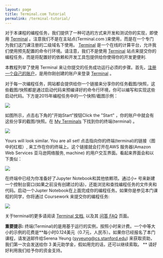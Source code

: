 ```yaml
---
layout: page
title: Terminal.com Tutorial
permalink: /terminal-tutorial/
---
```

对于本课程的编程任务，我们提供了一种可选的方式来开发和测试你的实现，即使用 [Terminal](https://www.stanfordterminalcloud.com) 。注意我们不是在主站点(Terminal.com )来使用，而是在一个专门为我们这门课注册的二级域名下使用。 [Terminal](https://www.stanfordterminalcloud.com)  是一个在线的计算平台，允许我们使用预先配置的命令行环境。请注意，我们不是使用 [Terminal](https://www.stanfordterminalcloud.com) 站点来提交你的编程任务，而是将配置好的依赖和开发工具包提供给你使得你的开发更便利.

本教程列举了使用 Terminal 来让你提交的任务成功运行必须的步骤。首先，[注册一个自己的账户](https://www.stanfordterminalcloud.com/signup)，是用你刚创建的账户来登录 [Terminal](https://www.stanfordterminalcloud.com) 。

对于每一次编程任务，网站都会提供给你一个链接来分享你的任务截图/快照，这些截图/快照都是通过启动代码来预编译好的命令行环境，你可以编写和实现这些启动代码。下方是2015年编程任务中的一个快照/截图示例：

<div class='fig figcenter fighighlight'>
  <img src='/assets/terminal-shared.jpg'>
</div>

如图所示，点击右下角的"开始Start"按钮Click the "Start" ，你的账户中就会有这些分享的截图/快照。在 [My Terminals](https://www.stanfordterminalcloud.com/terminals) 下找到你的终端(terminal) 。

<div class='fig figcenter fighighlight'>
  <img src='/assets/terminal-my.jpg'>
</div>

Yours will look similar. You are all set! 点击指向你的终端(terminal)的链接（图中的红框）, 来工作在你的终端上。这个链接就会打开在AWS 服务器(Amazon Web Services 亚马逊网络服务, machine) 的用户交互界面。看起来界面会和以下类似：

<div class='fig figcenter fighighlight'>
  <img src='/assets/terminal-development.jpg'>
</div>

在终端中已经为你准备好了Jupyter Notebook和其他依赖项。通过小`+` 号来新建一个控制台窗口(如果之前没有创建过的话)，还能浏览和查找编程任务的文件夹和代码。启动一个Jupter Notebook在上面完成你的编程任务。如果你是参见本门课程的同学，你将通过 Coursework 来提交你的编程任务:

<div class='fig figcenter fighighlight'>
  <img src='/assets/terminal-coursework.jpg'>
</div>

关于terminal的更多请阅读 [Terminal 文档](https://www.stanfordterminalcloud.com), 以及其 [问答 FAQ](https://www.stanfordterminalcloud.com/faq) 页面。

**重要提示:** 终端(Terminal)的是用基于运行的实例，按照小时来计费。一个中等大小的示例的花费是**每小时0.124美元（0.7元，人民币）。如果你已经报名了本门课程，请发送邮件给Serena Yeung (syyeung@cs.stanford.edu) 来获取资助，我们第一次会发送给你 3 美元助学金，假如用完的话，还可以继续索取。 ** 请好好利用我们给予你的资金支持。